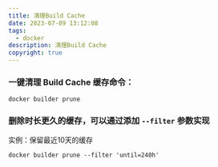 ```yaml
---
title: 清理Build Cache
date: 2023-07-09 13:12:08
tags:
  - docker
description: 清理Build Cache
copyright: true
---
```


### 一键清理 Build Cache 缓存命令：

```shell
docker builder prune
```

### 删除时长更久的缓存，可以通过添加 `--filter` 参数实现

实例：保留最近10天的缓存

```shell
docker builder prune --filter 'until=240h'
```


